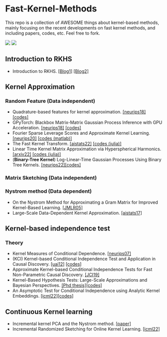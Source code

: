 # Fast-Kernel-Methods

This repo is a collection of AWESOME things about kernel-based methods, mainly focusing on the recent developments on fast kernel methods, and including papers, codes, etc. Feel free to fork.

![](https://img.shields.io/badge/Resources-@CLeaR_Unimelb-red.svg) ![](https://img.shields.io/badge/License-@MIT-green.svg)

## Introduction to RKHS
- Introduction to RKHS. [[Blog1]](https://tlienart.github.io/posts/2016/03/02-rkhs-1/#introduction_to_rkhs) [[Blog2]](https://tlienart.github.io/posts/2016/03/05-rkhs-2/)


## Kernel Approximation
### Random Feature (Data independent)
- Quadrature-based features for kernel approximation. [[neurips18]](https://papers.nips.cc/paper/2018/file/6e923226e43cd6fac7cfe1e13ad000ac-Paper.pdf) [[codes]](https://github.com/maremun/quffka)
- GPyTorch: Blackbox Matrix-Matrix Gaussian Process Inference with GPU Acceleration. [[neurips18]](https://papers.nips.cc/paper/2018/file/27e8e17134dd7083b050476733207ea1-Paper.pdf) [[codes]](https://gpytorch.ai)
- Fourier Sparse Leverage Scores and Approximate Kernel Learning. [[neurips20]](https://papers.nips.cc/paper/2020/file/012d9fe15b2493f21902cd55603382ec-Paper.pdf) [[codes (matlab)]](https://github.com/cpmusco/leverage_score_rff)
- The Fast Kernel Transform. [[aistats22]](https://proceedings.mlr.press/v151/ryan22a/ryan22a.pdf) [[codes (julia)]](https://github.com/jpryan1/FastKernelTransform.jl)
- Linear Time Kernel Matrix Approximation via Hyperspherical Harmonics. [[arxiv22]](https://arxiv.org/pdf/2202.03655.pdf) [[codes (julia)]](https://github.com/jpryan1/HarmonicDecompFact.jl)
- (**Binary-Tree Kernel**) Log-Linear-Time Gaussian Processes Using Binary Tree Kernels. [[neurips22]](https://openreview.net/pdf?id=VB_mBqL4VW-)[[codes]](https://github.com/mkc1000/btgp)

### Matrix Sketching (Data independent)

### Nystrom method (Data dependent)
- On the Nystrom Method for Approximating a Gram Matrix for Improved Kernel-Based Learning. [[JMLR05]](https://www.jmlr.org/papers/volume6/drineas05a/drineas05a.pdf)
- Large-Scale Data-Dependent Kernel Approximation. [[aistats17]](http://proceedings.mlr.press/v54/ionescu17a/ionescu17a.pdf)

## Kernel-based independence test
### Theory 
- Kernel Measures of Conditional Dependence. [[neurips07]](https://papers.nips.cc/paper/2007/file/3a0772443a0739141292a5429b952fe6-Paper.pdf)
- (KCI) Kernel-based Conditional Independence Test and Application in Causal Discovery. [[uai12]](https://arxiv.org/pdf/1202.3775.pdf) [[codes]](https://github.com/cmu-phil/causal-learn/blob/main/causallearn/utils/KCI/KCI.py)
- Approximate Kernel-based Conditional Independence Tests for Fast Non-Parametric Causal Discovery. [[JCI19]](https://arxiv.org/pdf/1702.03877.pdf)
- Kernel-Based Hypothesis Tests: Large-Scale Approximations and Bayesian Perspectives. [[Phd thesis]](https://ora.ox.ac.uk/objects/uuid:5e6c96eb-7924-45e6-8060-7de58e643f67/download_file?file_format=application%2Fpdf&safe_filename=Qinyi_s_thesis_final_final.pdf&type_of_work=Thesis)[[codes]](https://github.com/oxcsml/kerpy)
- An Asymptotic Test for Conditional Independence using Analytic Kernel Embeddings. [[icml22]](https://proceedings.mlr.press/v162/scetbon22a/scetbon22a.pdf)[[codes]](https://github.com/meyerscetbon/lp-ci-test)

## Continuous Kernel learning
- Incremental kernel PCA and the Nystrom method. [[paper]](https://arxiv.org/pdf/1802.00043.pdf)
- Incremental Randomized Sketching for Online Kernel Learning. [[icml22]](http://proceedings.mlr.press/v97/zhang19h/zhang19h.pdf)

